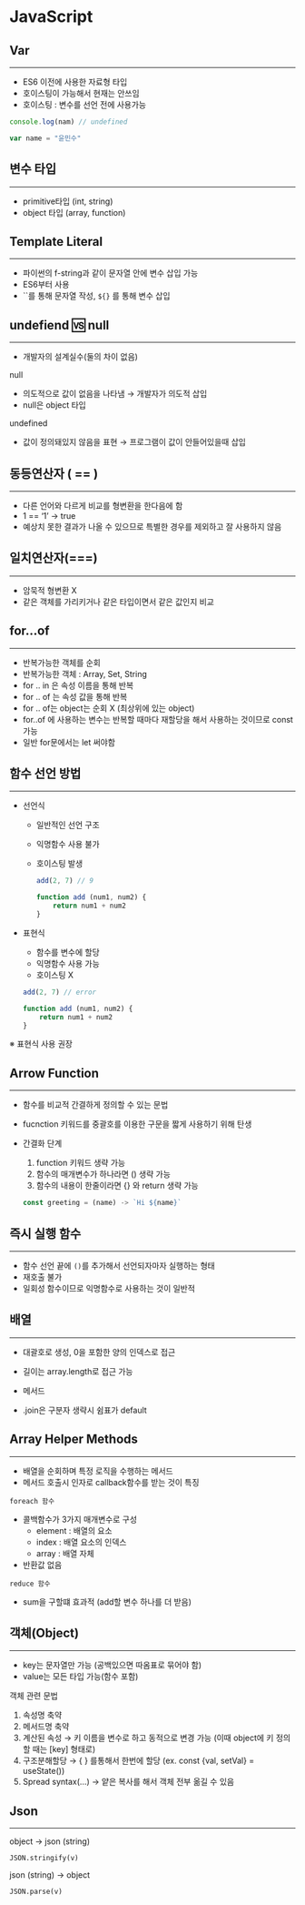 # JavaScript

## Var

---

- ES6 이전에 사용한 자료형 타입
- 호이스팅이 가능해서 현재는 안쓰임
- 호이스팅 : 변수를 선언 전에 사용가능

```jsx
console.log(nam) // undefined

var name = "윤민수"
```

## 변수 타입

---

- primitive타입 (int, string)
- object 타입 (array, function)

## Template Literal

---

- 파이썬의 f-string과 같이 문자열 안에 변수 삽입 가능
- ES6부터 사용
- ``를 통해 문자열 작성, `${}` 를 통해 변수 삽입

## undefiend 🆚 null

---

- 개발자의 설계실수(둘의 차이 없음)

null

- 의도적으로 값이 없음을 나타냄 → 개발자가 의도적 삽입
- null은 object 타입

undefined

- 값이 정의돼있지 않음을 표현 → 프로그램이 값이 안들어있을때 삽입

## 동등연산자 ( == )

---

- 다른 언어와 다르게 비교를 형변환을 한다음에 함
- 1 == ‘1’ → true
- 예상치 못한 결과가 나올 수 있으므로 특별한 경우를 제외하고 잘 사용하지 않음

## 일치연산자(===)

---

- 암묵적 형변환 X
- 같은 객체를 가리키거나 같은 타입이면서 같은 값인지 비교

## for…of

---

- 반복가능한 객체를 순회
- 반복가능한 객체 : Array, Set, String
- for .. in 은 속성 이름을 통해 반복
- for .. of 는 속성 값을 통해 반복
- for .. of는 object는 순회 X (최상위에 있는 object)
- for..of 에 사용하는 변수는 반복할 때마다 재할당을 해서 사용하는 것이므로 const 가능
- 일반 for문에서는 let 써야함

## 함수 선언 방법

---

- 선언식
    - 일반적인 선언 구조
    - 익명함수 사용 불가
    - 호이스팅 발생
        
        ```jsx
        add(2, 7) // 9
        
        function add (num1, num2) {
        	return num1 + num2
        }
        
        ```
        
- 표현식
    - 함수를 변수에 할당
    - 익명함수 사용 가능
    - 호이스팅 X
    
    ```jsx
    add(2, 7) // error
    
    function add (num1, num2) {
    	return num1 + num2
    }
    
    ```
    

※ 표현식 사용 권장

## Arrow Function

---

- 함수를 비교적 간결하게 정의할 수 있는 문법
- fucnction 키워드를 중괄호를 이용한 구문을 짧게 사용하기 위해 탄생
- 간결화 단계
    1. function 키워드 생략 가능
    2. 함수의 매개변수가 하나라면 () 생략 가능
    3. 함수의 내용이 한줄이라면 {} 와 return 생략 가능
    
    ```jsx
    const greeting = (name) -> `Hi ${name}`
    ```
    

## 즉시 실행 함수

---

- 함수 선언 끝에 `()`를 추가해서 선언되자마자 실행하는 형태
- 재호출 불가
- 일회성 함수이므로 익명함수로 사용하는 것이 일반적

## 배열

---

- 대괄호로 생성, 0을 포함한 양의 인덱스로 접근
- 길이는 array.length로 접근 가능
- 메서드
    
    

- .join은 구분자 생략시 쉼표가 default

## Array Helper Methods

---

- 배열을 순회하며 특정 로직을 수행하는 메서드
- 메서드 호출시 인자로 callback함수를 받는 것이 특징

`foreach 함수`

- 콜백함수가 3가지 매개변수로 구성
    - element : 배열의 요소
    - index : 배열 요소의 인덱스
    - array : 배열 자체
- 반환값 없음

`reduce 함수`

- sum을 구할떄 효과적 (add할 변수 하나를 더 받음)

## 객체(Object)

---

- key는 문자열만 가능 (공백있으면 따옴표로 묶어야 함)
- value는 모든 타입 가능(함수 포함)

객체 관련 문법

1. 속성명 축약
2. 메서드명 축약
3. 계산된 속성 → 키 이름을 변수로 하고 동적으로 변경 가능 (이때 object에 키 정의할 때는 [key] 형태로)
4. 구조분해할당 → { } 를통해서 한번에 할당 (ex. const {val, setVal} = useState())
5. Spread syntax(…) → 얕은 복사를 해서 객체 전부 옮길 수 있음 

## Json

---

object → json (string)

`JSON.stringify(v)`

json (string) → object

`JSON.parse(v)`